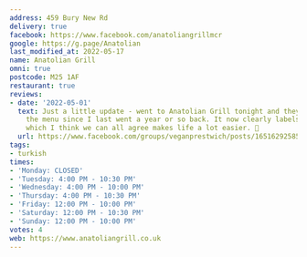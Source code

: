```yaml
---
address: 459 Bury New Rd
delivery: true
facebook: https://www.facebook.com/anatoliangrillmcr
google: https://g.page/Anatolian
last_modified_at: 2022-05-17
name: Anatolian Grill
omni: true
postcode: M25 1AF
restaurant: true
reviews:
- date: '2022-05-01'
  text: Just a little update - went to Anatolian Grill tonight and they've redone
    the menu since I last went a year or so back. It now clearly labels what's vegan
    which I think we can all agree makes life a lot easier. 💚
  url: https://www.facebook.com/groups/veganprestwich/posts/1651629258547817
tags:
- turkish
times:
- 'Monday: CLOSED'
- 'Tuesday: 4:00 PM - 10:30 PM'
- 'Wednesday: 4:00 PM - 10:00 PM'
- 'Thursday: 4:00 PM - 10:30 PM'
- 'Friday: 12:00 PM - 10:00 PM'
- 'Saturday: 12:00 PM - 10:30 PM'
- 'Sunday: 12:00 PM - 10:00 PM'
votes: 4
web: https://www.anatoliangrill.co.uk
---
```

